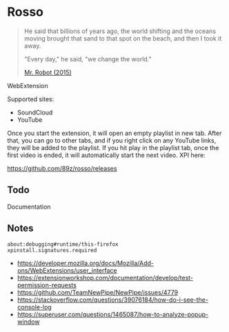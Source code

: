 # Rosso

> He said that billions of years ago, the world shifting and the oceans moving
> brought that sand to that spot on the beach, and then I took it away.
>
> "Every day," he said, "we change the world."
>
> [Mr. Robot (2015)][1]

WebExtension

Supported sites:

- SoundCloud
- YouTube

Once you start the extension, it will open an empty playlist in new tab. After
that, you can go to other tabs, and if you right click on any YouTube links,
they will be added to the playlist. If you hit play in the playlist tab, once
the first video is ended, it will automatically start the next video. XPI here:

https://github.com/89z/rosso/releases

## Todo

Documentation

## Notes

~~~
about:debugging#runtime/this-firefox
xpinstall.signatures.required
~~~

- <https://developer.mozilla.org/docs/Mozilla/Add-ons/WebExtensions/user_interface>
- https://extensionworkshop.com/documentation/develop/test-permission-requests
- https://github.com/TeamNewPipe/NewPipe/issues/4779
- https://stackoverflow.com/questions/39076184/how-do-i-see-the-console-log
- https://superuser.com/questions/1465087/how-to-analyze-popup-window

[1]://f002.backblazeb2.com/file/ql8mlh/Mr.Robot.S01E05.eps1.4_3xpl0its.mp4

